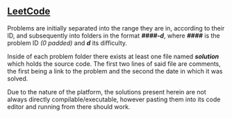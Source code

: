 ## [LeetCode](https://leetcode.com/problemset)

Problems are initially separated into the range they are in, according to their ID, and subsequently into folders in the format ***####-d***, where ***####*** is the problem ID *(0 padded)* and ***d*** its difficulty.

Inside of each problem folder there exists at least one file named ***solution*** which holds the source code. The first two lines of said file are comments, the first being a link to the problem and the second the date in which it was solved.

Due to the nature of the platform, the solutions present herein are not always directly compilable/executable, however pasting them into its code editor and running from there should work.
